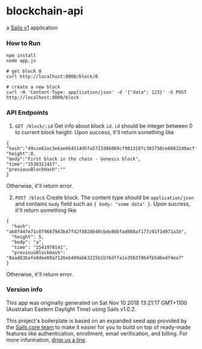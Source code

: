 # blockchain-api

a [Sails v1](https://sailsjs.com) application


### How to Run
```
npm install
node app.js

# get block 0
curl http://localhost:8000/block/0

# create a new block
curl -H 'Content-Type: application/json' -d '{"data": 123}' -X POST http://localhost:8000/block
```

### API Endpoints
1. `GET /block/:id`
Get info about block `id`. `id` should be integer between 0 to current block height. Upon success, it'll return something like

```
{
"hash":"49cce61ec3e6ae664514d5fa5722d86069cf981318fc303750ce66032d0acff3",
"height":0,
"body":"First block in the chain - Genesis block",
"time":"1530311457",
"previousBlockHash":""
}
```

Otherwise, it'll return error.

2. `POST /block`
Create block. The content type should be `application/json` and contains `body` field such as `{ body: "some data" }`. Upon success, it'll return
something like
```
{
  "hash": "ab8f447e71c079687943b47f42f8028640cbde86bfad008af177c91f1d971a1b",
  "height": 5,
  "body": "a",
  "time": "1541970141",
  "previousBlockHash": "8aad83bafe8dee69a7126eb409ab63225b1b76dffa1e3563f864fb5d6edf4ea7"
}
```

Otherwise, it'll return error.

### Version info

This app was originally generated on Sat Nov 10 2018 13:21:17 GMT+1100 (Australian Eastern Daylight Time) using Sails v1.0.2.

<!-- Internally, Sails used [`sails-generate@1.15.28`](https://github.com/balderdashy/sails-generate/tree/v1.15.28/lib/core-generators/new). -->


This project's boilerplate is based on an expanded seed app provided by the [Sails core team](https://sailsjs.com/about) to make it easier for you to build on top of ready-made features like authentication, enrollment, email verification, and billing.  For more information, [drop us a line](https://sailsjs.com/support).


<!--
Note:  Generators are usually run using the globally-installed `sails` CLI (command-line interface).  This CLI version is _environment-specific_ rather than app-specific, thus over time, as a project's dependencies are upgraded or the project is worked on by different developers on different computers using different versions of Node.js, the Sails dependency in its package.json file may differ from the globally-installed Sails CLI release it was originally generated with.  (Be sure to always check out the relevant [upgrading guides](https://sailsjs.com/upgrading) before upgrading the version of Sails used by your app.  If you're stuck, [get help here](https://sailsjs.com/support).)
-->

